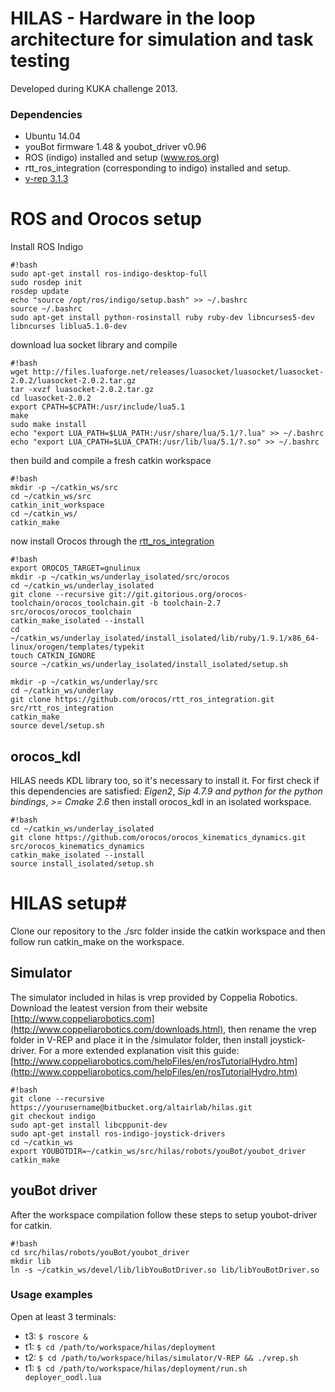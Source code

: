 HILAS -  Hardware in the loop architecture for simulation and task testing 
========

Developed during KUKA challenge 2013. 

### Dependencies

* Ubuntu 14.04
* youBot firmware 1.48 & youbot_driver v0.96
* ROS (indigo) installed and setup (www.ros.org)
* rtt_ros_integration (corresponding to indigo) installed and setup. 
* [v-rep 3.1.3](http://www.coppeliarobotics.com) 

# ROS and Orocos setup #
Install ROS Indigo 
```
#!bash
sudo apt-get install ros-indigo-desktop-full
sudo rosdep init
rosdep update
echo "source /opt/ros/indigo/setup.bash" >> ~/.bashrc
source ~/.bashrc
sudo apt-get install python-rosinstall ruby ruby-dev libncurses5-dev libncurses liblua5.1.0-dev
```
download lua socket library and compile

```
#!bash
wget http://files.luaforge.net/releases/luasocket/luasocket/luasocket-2.0.2/luasocket-2.0.2.tar.gz
tar -xvzf luasocket-2.0.2.tar.gz
cd luasocket-2.0.2
export CPATH=$CPATH:/usr/include/lua5.1
make
sudo make install
echo "export LUA_PATH=$LUA_PATH:/usr/share/lua/5.1/?.lua" >> ~/.bashrc
echo "export LUA_CPATH=$LUA_CPATH:/usr/lib/lua/5.1/?.so" >> ~/.bashrc
```
then build and compile a fresh catkin workspace

```
#!bash
mkdir -p ~/catkin_ws/src
cd ~/catkin_ws/src
catkin_init_workspace
cd ~/catkin_ws/
catkin_make
```

now install Orocos through the [rtt_ros_integration](https://github.com/orocos/rtt_ros_integration)

```
#!bash
export OROCOS_TARGET=gnulinux
mkdir -p ~/catkin_ws/underlay_isolated/src/orocos
cd ~/catkin_ws/underlay_isolated
git clone --recursive git://git.gitorious.org/orocos-toolchain/orocos_toolchain.git -b toolchain-2.7 src/orocos/orocos_toolchain
catkin_make_isolated --install
cd ~/catkin_ws/underlay_isolated/install_isolated/lib/ruby/1.9.1/x86_64-linux/orogen/templates/typekit
touch CATKIN_IGNORE
source ~/catkin_ws/underlay_isolated/install_isolated/setup.sh

mkdir -p ~/catkin_ws/underlay/src
cd ~/catkin_ws/underlay
git clone https://github.com/orocos/rtt_ros_integration.git src/rtt_ros_integration
catkin_make
source devel/setup.sh
```

## orocos_kdl ##
HILAS needs KDL library too, so it's necessary to install it. For first check if this dependencies are satisfied: *Eigen2*, *Sip 4.7.9 and python for the python bindings*, *>= Cmake 2.6*
then install orocos_kdl in an isolated workspace.

```
#!bash
cd ~/catkin_ws/underlay_isolated
git clone https://github.com/orocos/orocos_kinematics_dynamics.git src/orocos_kinematics_dynamics
catkin_make_isolated --install
source install_isolated/setup.sh
```

# HILAS setup#
Clone our repository to the ./src folder inside the catkin workspace and then follow run catkin_make on the workspace.

## Simulator ##
The simulator included in hilas is vrep provided by Coppelia Robotics. Download the leatest version from their website [http://www.coppeliarobotics.com](http://www.coppeliarobotics.com/downloads.html), then rename the vrep folder in V-REP and place it in the /simulator folder, then install joystick-driver.
For a more extended explanation visit this guide: [http://www.coppeliarobotics.com/helpFiles/en/rosTutorialHydro.htm](http://www.coppeliarobotics.com/helpFiles/en/rosTutorialHydro.htm)

```
#!bash
git clone --recursive https://yourusername@bitbucket.org/altairlab/hilas.git
git checkout indigo
sudo apt-get install libcppunit-dev
sudo apt-get install ros-indigo-joystick-drivers
cd ~/catkin_ws
export YOUBOTDIR=~/catkin_ws/src/hilas/robots/youBot/youbot_driver
catkin_make
```

## youBot driver ##
After the workspace compilation follow these steps to setup youbot-driver for catkin.

```
#!bash
cd src/hilas/robots/youBot/youbot_driver
mkdir lib
ln -s ~/catkin_ws/devel/lib/libYouBotDriver.so lib/libYouBotDriver.so
```

### Usage examples

Open at least 3 terminals:

* t3: `$ roscore &`
* t1: `$ cd /path/to/workspace/hilas/deployment`
* t2: `$ cd /path/to/workspace/hilas/simulator/V-REP && ./vrep.sh`
* t1: `$ cd /path/to/workspace/hilas/deployment/run.sh deployer_oodl.lua`